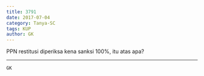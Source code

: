 ```yaml
---
title: 3791
date: 2017-07-04
category: Tanya-SC
tags: KUP
author: GK
---
```


PPN restitusi diperiksa kena sanksi 100%, itu atas apa?

---



`GK`
